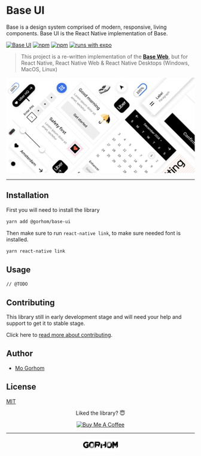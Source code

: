 # Base UI

Base is a design system comprised of modern, responsive, living components. Base UI is the React Native implementation of Base.

[![Base UI](https://img.shields.io/npm/v/gorhom/base-ui?style=flat-square)](https://www.npmjs.com/package/@gorhom/base-ui) [![npm](https://img.shields.io/npm/l/@gorhom/base-ui?style=flat-square)](https://www.npmjs.com/package/@gorhom/base-ui) [![npm](https://img.shields.io/badge/types-included-blue?style=flat-square)](https://www.npmjs.com/package/@gorhom/base-ui) [![runs with expo](https://img.shields.io/badge/Runs%20with%20Expo-4630EB.svg?style=flat-square&logo=EXPO&labelColor=f3f3f3&logoColor=000)](https://expo.io/)

> This project is a re-written implementation of the **[Base Web](https://github.com/uber/baseweb)**, but for React Native, React Native Web & React Native Desktops (Windows, MacOS, Linux)

![React Native Base UI](./preview.png)

---

## Installation

First you will need to install the library

```bash
yarn add @gorhom/base-ui
```

Then make sure to run `react-native link`, to make sure needed font is installed.

```bash
yarn react-native link
```

## Usage

```tsx
// @TODO
```

## Contributing

This library still in early development stage and will need your help and support to get it to stable stage.

Click here to [read more about contributing](CONTRIBUTING.md).

## Author

- [Mo Gorhom](https://gorhom.dev/)

## License

[MIT](./LICENSE)

<div align="center">

Liked the library? 😇

<a href="https://www.buymeacoffee.com/gorhom" target="_blank"><img src="https://cdn.buymeacoffee.com/buttons/default-red.png" alt="Buy Me A Coffee" height="24" ></a>

</div>

---

<p align="center">
<a href="https://gorhom.dev" target="_blank"><img height="34" alt="Mo Gorhom" src="./gorhom.png"></a>
</p>

